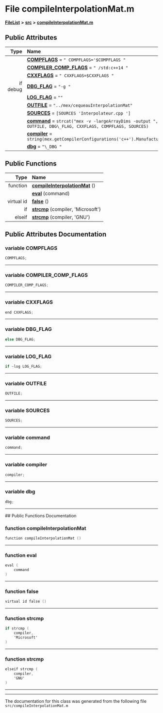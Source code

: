 

# File compileInterpolationMat.m



[**FileList**](files.md) **>** [**src**](dir_68267d1309a1af8e8297ef4c3efbcdba.md) **>** [**compileInterpolationMat.m**](compileInterpolationMat_8m.md)


























## Public Attributes

| Type | Name |
| ---: | :--- |
|   | [**COMPFLAGS**](#variable-compflags)   = `" COMPFLAGS='$COMPFLAGS "`<br> |
|   | [**COMPILER\_COMP\_FLAGS**](#variable-compiler_comp_flags)   = `" /std:c++14 "`<br> |
|   | [**CXXFLAGS**](#variable-cxxflags)   = `" CXXFLAGS=$CXXFLAGS "`<br> |
|  if debug | [**DBG\_FLAG**](#variable-dbg_flag)   = `"-g "`<br> |
|   | [**LOG\_FLAG**](#variable-log_flag)   = `""`<br> |
|   | [**OUTFILE**](#variable-outfile)   = `"../mex/cequeauInterpolationMat"`<br> |
|   | [**SOURCES**](#variable-sources)   = `[SOURCES 'Interpolateur.cpp ']`<br> |
|   | [**command**](#variable-command)   = `strcat("mex -v -largeArrayDims -output ", OUTFILE, DBG\_FLAG, CXXFLAGS, COMPFLAGS, SOURCES)`<br> |
|   | [**compiler**](#variable-compiler)   = `string(mex.getCompilerConfigurations('c++').Manufacturer)`<br> |
|   | [**dbg**](#variable-dbg)   = `"\_DBG "`<br> |
















## Public Functions

| Type | Name |
| ---: | :--- |
|  function | [**compileInterpolationMat**](#function-compileinterpolationmat) () <br> |
|   | [**eval**](#function-eval) (command) <br> |
| virtual id | [**false**](#function-false) () <br> |
|  if | [**strcmp**](#function-strcmp) (compiler, 'Microsoft') <br> |
|  elseif | [**strcmp**](#function-strcmp) (compiler, 'GNU') <br> |




























## Public Attributes Documentation




### variable COMPFLAGS 

```Objective-C
COMPFLAGS;
```




<hr>



### variable COMPILER\_COMP\_FLAGS 

```Objective-C
COMPILER_COMP_FLAGS;
```




<hr>



### variable CXXFLAGS 

```Objective-C
end CXXFLAGS;
```




<hr>



### variable DBG\_FLAG 

```Objective-C
else DBG_FLAG;
```




<hr>



### variable LOG\_FLAG 

```Objective-C
if ~log LOG_FLAG;
```




<hr>



### variable OUTFILE 

```Objective-C
OUTFILE;
```




<hr>



### variable SOURCES 

```Objective-C
SOURCES;
```




<hr>



### variable command 

```Objective-C
command;
```




<hr>



### variable compiler 

```Objective-C
compiler;
```




<hr>



### variable dbg 

```Objective-C
dbg;
```




<hr>
## Public Functions Documentation




### function compileInterpolationMat 

```Objective-C
function compileInterpolationMat () 
```




<hr>



### function eval 

```Objective-C
eval (
    command
) 
```




<hr>



### function false 

```Objective-C
virtual id false () 
```




<hr>



### function strcmp 

```Objective-C
if strcmp (
    compiler,
    'Microsoft'
) 
```




<hr>



### function strcmp 

```Objective-C
elseif strcmp (
    compiler,
    'GNU'
) 
```




<hr>

------------------------------
The documentation for this class was generated from the following file `src/compileInterpolationMat.m`

